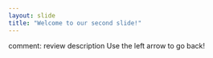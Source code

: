 ```yaml
---
layout: slide
title: "Welcome to our second slide!"
---
```

comment: review description
Use the left arrow to go back!
